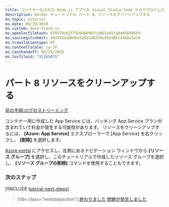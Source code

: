 ```yaml
---
title: コンテナー化された Node.js アプリを Visual Studio Code からデプロイした後にリソースをクリーンアップする
description: Docker チュートリアル パート 8、リソースをクリーンアップする
ms.topic: tutorial
ms.date: 09/20/2019
ms.custom: devx-track-js
ms.openlocfilehash: 670579c82ff5b6d6b95fcd663ad2fa0e856805b9
ms.sourcegitcommit: 4dd392ea864be52421d0239e59198bc44b0a5a16
ms.translationtype: HT
ms.contentlocale: ja-JP
ms.lasthandoff: 09/25/2020
ms.locfileid: "91365075"
---
```

# <a name="part-8-clean-up-resources"></a>パート 8 リソースをクリーンアップする

[前の手順:ログのストリーミング](tutorial-vscode-docker-node-07.md)

コンテナー用に作成した App Service には、バッキング App Service プランが含まれていて料金が発生する可能性があります。 リソースをクリーンアップするには、 **[Azure: App Service]** エクスプローラーで [App Service] を右クリックし、 **[削除]** を選択します。

[Azure portal](https://portal.azure.com) にアクセスし、左側にあるナビゲーション ウィンドウから **[リソース グループ]** を選択し、このチュートリアルで作成したリソース グループを選択し、 **[リソース グループの削除]** コマンドを使用することもできます。

### <a name="next-steps"></a>次のステップ

[!INCLUDE [tutorial-next-steps](includes/tutorial-next-steps.md)]

> [!div class="nextstepaction"]
> [終わりました](node-howto-deploy-containers.md) [問題が発生しました](https://www.research.net/r/PWZWZ52?tutorial=node-deployment-docker-extension&step=clean-up-resources)
